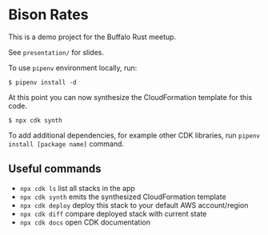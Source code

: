 
# Bison Rates

This is a demo project for the Buffalo Rust meetup.

See `presentation/` for slides.

To use `pipenv` environment locally, run:

```
$ pipenv install -d
```

At this point you can now synthesize the CloudFormation template for this code.

```
$ npx cdk synth
```

To add additional dependencies, for example other CDK libraries, run `pipenv install [package name]` command.

## Useful commands

 * `npx cdk ls`          list all stacks in the app
 * `npx cdk synth`       emits the synthesized CloudFormation template
 * `npx cdk deploy`      deploy this stack to your default AWS account/region
 * `npx cdk diff`        compare deployed stack with current state
 * `npx cdk docs`        open CDK documentation
